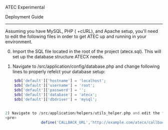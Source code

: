 ATEC Experimental





Deployment Guide
_______________________

Assuming you have MySQL, PHP ( +cURL), and Apache setup, you'll need to edit the following files
in order to get ATEC up and running in your environment.


0) Import the SQL file located in the root of the project (atecx.sql). This will set up the database
structure ATECX needs.

1) Navigate to /src/application/config/database.php and change following lines to properly 
refelct your database setup:
```php
	$db['default']['hostname'] = 'localhost';
	$db['default']['username'] = 'root';
	$db['default']['password'] = '';
	$db['default']['database'] = 'atecx';
	$db['default']['dbdriver'] = 'mysql';
			
			
2) Navigate to /src/application/helpers/utils_helper.php and edit the following line to point it to the correct callback URL for Twitter:
<pre>
				define('CALLBACK_URL','http://example.com/atecx/callback'); // the callback URL for Twitter's OAuth</pre>
